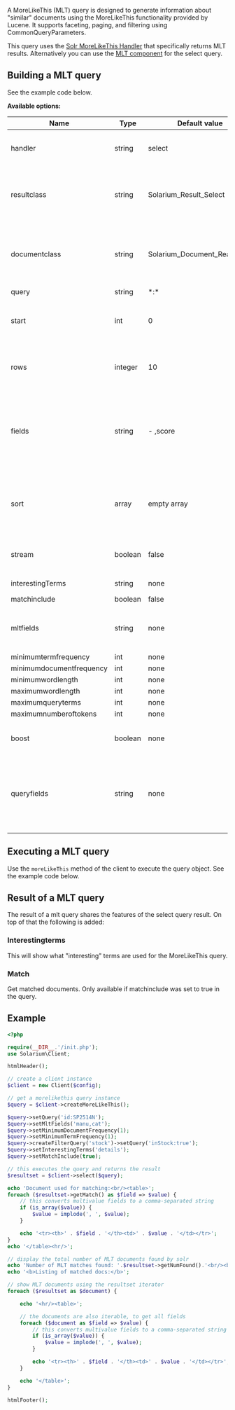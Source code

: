 A MoreLikeThis (MLT) query is designed to generate information about "similar" documents using the MoreLikeThis functionality provided by Lucene. It supports faceting, paging, and filtering using CommonQueryParameters.

This query uses the [Solr MoreLikeThis Handler](http://wiki.apache.org/solr/MoreLikeThisHandler) that specifically returns MLT results. Alternatively you can use the [MLT component](V2:MoreLikeThis_component "wikilink") for the select query.

Building a MLT query
--------------------

See the example code below.

**Available options:**

| Name                     | Type    | Default value                 | Description                                                                                                                                                         |
|--------------------------|---------|-------------------------------|---------------------------------------------------------------------------------------------------------------------------------------------------------------------|
| handler                  | string  | select                        | Name of the Solr request handler to use, without leading or trailing slashes                                                                                        |
| resultclass              | string  | Solarium\_Result\_Select      | Classname for result. If you set a custom classname make sure the class is readily available (or through autoloading)                                               |
| documentclass            | string  | Solarium\_Document\_ReadWrite | Classname for documents in the resultset. If you set a custom classname make sure the class is readily available (or through autoloading)                           |
| query                    | string  | \*:\*                         | Query to execute                                                                                                                                                    |
| start                    | int     | 0                             | Start position (offset) in the complete Solr query resultset, to paginate big resultsets.                                                                           |
| rows                     | integer | 10                            | Number of rows to fetch, starting from the 'start' (offset) position. It's a limit, you might get less.                                                             |
| fields                   | string  | -   ,score                    | Comma separated list of fields to fetch from Solr. There are two special values: '\*' meaning 'all fields' and 'score' to also fetch the Solr document score value. |
| sort                     | array   | empty array                   | Array with sort field as key and sort order as values. Multiple entries possible, they are used in the order of the array. Example: array('price' =&gt; 'asc')      |
| stream                   | boolean | false                         | Set to true to post query content instead of using the URL param                                                                                                    |
| interestingTerms         | string  | none                          | Must be one of: none, list, details                                                                                                                                 |
| matchinclude             | boolean | false                         |                                                                                                                                                                     |
| mltfields                | string  | none                          | The fields to use for similarity. NOTE: if possible, these should have a stored TermVector                                                                          |
| minimumtermfrequency     | int     | none                          |                                                                                                                                                                     |
| minimumdocumentfrequency | int     | none                          |                                                                                                                                                                     |
| minimumwordlength        | int     | none                          |                                                                                                                                                                     |
| maximumwordlength        | int     | none                          |                                                                                                                                                                     |
| maximumqueryterms        | int     | none                          |                                                                                                                                                                     |
| maximumnumberoftokens    | int     | none                          |                                                                                                                                                                     |
| boost                    | boolean | none                          | If true the query will be boosted by the interesting term relevance                                                                                                 |
| queryfields              | string  | none                          | Query fields and their boosts using the same format as that used in DisMaxQParserPlugin. These fields must also be specified in fields.                             |
||

Executing a MLT query
---------------------

Use the `moreLikeThis` method of the client to execute the query object. See the example code below.

Result of a MLT query
---------------------

The result of a mlt query shares the features of the select query result. On top of that the following is added:

### Interestingterms

This will show what "interesting" terms are used for the MoreLikeThis query.

### Match

Get matched documents. Only available if matchinclude was set to true in the query.

Example
-------

```php
<?php

require(__DIR__.'/init.php');
use Solarium\Client;

htmlHeader();

// create a client instance
$client = new Client($config);

// get a morelikethis query instance
$query = $client->createMoreLikeThis();

$query->setQuery('id:SP2514N');
$query->setMltFields('manu,cat');
$query->setMinimumDocumentFrequency(1);
$query->setMinimumTermFrequency(1);
$query->createFilterQuery('stock')->setQuery('inStock:true');
$query->setInterestingTerms('details');
$query->setMatchInclude(true);

// this executes the query and returns the result
$resultset = $client->select($query);

echo 'Document used for matching:<br/><table>';
foreach ($resultset->getMatch() as $field => $value) {
    // this converts multivalue fields to a comma-separated string
    if (is_array($value)) {
        $value = implode(', ', $value);
    }

    echo '<tr><th>' . $field . '</th><td>' . $value . '</td></tr>';
}
echo '</table><hr/>';

// display the total number of MLT documents found by solr
echo 'Number of MLT matches found: '.$resultset->getNumFound().'<br/><br/>';
echo '<b>Listing of matched docs:</b>';

// show MLT documents using the resultset iterator
foreach ($resultset as $document) {

    echo '<hr/><table>';

    // the documents are also iterable, to get all fields
    foreach ($document as $field => $value) {
        // this converts multivalue fields to a comma-separated string
        if (is_array($value)) {
            $value = implode(', ', $value);
        }

        echo '<tr><th>' . $field . '</th><td>' . $value . '</td></tr>';
    }

    echo '</table>';
}

htmlFooter();

```
